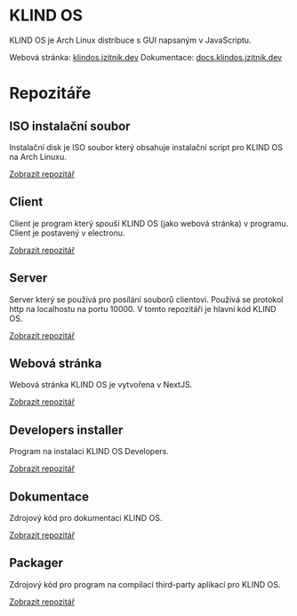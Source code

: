 # KLIND OS
KLIND OS je Arch Linux distribuce s GUI napsaným v JavaScriptu.

Webová stránka: [klindos.jzitnik.dev](https://klindos.jzitnik.dev)
Dokumentace: [docs.klindos.jzitnik.dev](https://docs.klindos.jzitnik.dev)

# Repozitáře

## ISO instalační soubor
Instalační disk je ISO soubor který obsahuje instalační script pro KLIND OS na Arch Linuxu.

[Zobrazit repozitář](https://github.com/KLIND-OS/ISO)

## Client

Client je program který spouší KLIND OS (jako webová stránka) v programu. Client je postavený v electronu.

[Zobrazit repozitář](https://github.com/KLIND-OS/Client)

## Server

Server který se používá pro posílání souborů clientovi. Používá se protokol http na localhostu na portu 10000. V tomto repozitáři je hlavní kód KLIND OS.

[Zobrazit repozitář](https://github.com/KLIND-OS/Server)

## Webová stránka

Webová stránka KLIND OS je vytvořena v NextJS.

[Zobrazit repozitář](https://github.com/KLIND-OS/Website)

## Developers installer

Program na instalaci KLIND OS Developers.

[Zobrazit repozitář](https://github.com/KLIND-OS/Dev)

## Dokumentace

Zdrojový kód pro dokumentaci KLIND OS.

[Zobrazit repozitář](https://github.com/KLIND-OS/Docs)

## Packager

Zdrojový kód pro program na compilaci third-party aplikací pro KLIND OS.

[Zobrazit repozitář](https://github.com/KLIND-OS/Packager)
